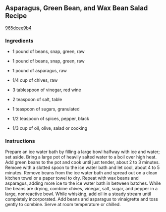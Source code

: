 ## Asparagus, Green Bean, and Wax Bean Salad Recipe

[965dcee9b4](http://www.chowhound.com/recipes/asparagus-green-bean-and-wax-bean-salad-24711)

### Ingredients

 - 1 pound of beans, snap, green, raw

 - 1 pound of beans, snap, green, raw

 - 1 pound of asparagus, raw

 - 1/4 cup of chives, raw

 - 3 tablespoon of vinegar, red wine

 - 2 teaspoon of salt, table

 - 1 teaspoon of sugars, granulated

 - 1/2 teaspoon of spices, pepper, black

 - 1/3 cup of oil, olive, salad or cooking

### Instructions

Prepare an ice water bath by filling a large bowl halfway with ice and water; set aside. Bring a large pot of heavily salted water to a boil over high heat. Add green beans to the pot and cook until just tender, about 2 to 3 minutes. Remove with a slotted spoon to the ice water bath and let cool, about 4 to 5 minutes. Remove beans from the ice water bath and spread out on a clean kitchen towel or a paper towel to dry. Repeat with wax beans and asparagus, adding more ice to the ice water bath in between batches. While the beans are drying, combine chives, vinegar, salt, sugar, and pepper in a large, nonreactive bowl. While whisking, add oil in a steady stream until completely incorporated. Add beans and asparagus to vinaigrette and toss gently to combine. Serve at room temperature or chilled.